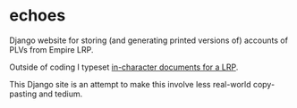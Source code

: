 # echoes
Django website for storing (and generating printed versions of) accounts of PLVs from Empire LRP.

Outside of coding I typeset [in-character documents for a LRP](https://www.profounddecisions.co.uk/empire-wiki/Seer_of_the_Gateway#Publication_2).

This Django site is an attempt to make this involve less real-world copy-pasting and tedium.
